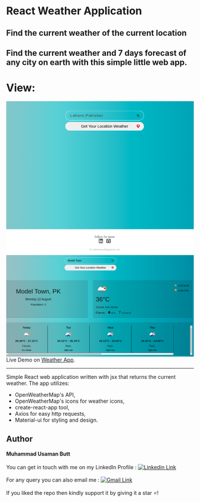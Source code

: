 # React Weather Application

## Find the current weather of the current location

## Find the current weather and 7 days forecast of any city on earth with this simple little web app.

# View:

<img src="/src/assets/w1.png"
     alt="Markdown Monster icon"
     style="float: left; margin-right: 10px;" />
<img src="/src/assets/w2.png"
     alt="Markdown Monster icon"
     style="float: left; margin-right: 10px;" />
Live Demo on [Weather App](https://myweatherforecastt.netlify.app/).

---

Simple React web application written with jsx that returns the current weather. The app utilizes:

- OpenWeatherMap's API,
- OpenWeatherMap's icons for weather icons,
- create-react-app tool,
- Axios for easy http requests,
- Material-ui for styling and design.

## Author

#### Muhammad Usaman Butt
You can get in touch with me on my LinkedIn Profile : [![Linkedin Link](https://img.shields.io/badge/Connect-UsamaButt-blue.svg?color=1DA1F2&logo=linkedin&longCache=true&style=for-the-badge
)](https://www.linkedin.com/in/muhammad-usama-butt)
<br><br>
For any query you can also email me : 
[![Gmail Link](https://img.shields.io/badge/Connect-musamabutt4u@gmail.com-blue.svg?color=1DA1F2&logo=gmail&longCache=true&style=for-the-badge
)](mailto:musamabutt4u@gmail.com)
<br><br>
If you liked the repo then kindly support it by giving it a star ⭐!
